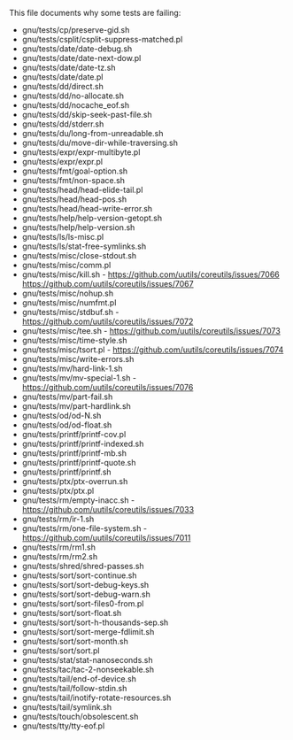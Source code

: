 This file documents why some tests are failing:

* gnu/tests/cp/preserve-gid.sh
* gnu/tests/csplit/csplit-suppress-matched.pl
* gnu/tests/date/date-debug.sh
* gnu/tests/date/date-next-dow.pl
* gnu/tests/date/date-tz.sh
* gnu/tests/date/date.pl
* gnu/tests/dd/direct.sh
* gnu/tests/dd/no-allocate.sh
* gnu/tests/dd/nocache_eof.sh
* gnu/tests/dd/skip-seek-past-file.sh
* gnu/tests/dd/stderr.sh
* gnu/tests/du/long-from-unreadable.sh
* gnu/tests/du/move-dir-while-traversing.sh
* gnu/tests/expr/expr-multibyte.pl
* gnu/tests/expr/expr.pl
* gnu/tests/fmt/goal-option.sh
* gnu/tests/fmt/non-space.sh
* gnu/tests/head/head-elide-tail.pl
* gnu/tests/head/head-pos.sh
* gnu/tests/head/head-write-error.sh
* gnu/tests/help/help-version-getopt.sh
* gnu/tests/help/help-version.sh
* gnu/tests/ls/ls-misc.pl
* gnu/tests/ls/stat-free-symlinks.sh
* gnu/tests/misc/close-stdout.sh
* gnu/tests/misc/comm.pl
* gnu/tests/misc/kill.sh - https://github.com/uutils/coreutils/issues/7066 https://github.com/uutils/coreutils/issues/7067
* gnu/tests/misc/nohup.sh
* gnu/tests/misc/numfmt.pl
* gnu/tests/misc/stdbuf.sh - https://github.com/uutils/coreutils/issues/7072
* gnu/tests/misc/tee.sh - https://github.com/uutils/coreutils/issues/7073
* gnu/tests/misc/time-style.sh
* gnu/tests/misc/tsort.pl - https://github.com/uutils/coreutils/issues/7074
* gnu/tests/misc/write-errors.sh
* gnu/tests/mv/hard-link-1.sh
* gnu/tests/mv/mv-special-1.sh - https://github.com/uutils/coreutils/issues/7076
* gnu/tests/mv/part-fail.sh
* gnu/tests/mv/part-hardlink.sh
* gnu/tests/od/od-N.sh
* gnu/tests/od/od-float.sh
* gnu/tests/printf/printf-cov.pl
* gnu/tests/printf/printf-indexed.sh
* gnu/tests/printf/printf-mb.sh
* gnu/tests/printf/printf-quote.sh
* gnu/tests/printf/printf.sh
* gnu/tests/ptx/ptx-overrun.sh
* gnu/tests/ptx/ptx.pl
* gnu/tests/rm/empty-inacc.sh - https://github.com/uutils/coreutils/issues/7033
* gnu/tests/rm/ir-1.sh
* gnu/tests/rm/one-file-system.sh - https://github.com/uutils/coreutils/issues/7011
* gnu/tests/rm/rm1.sh
* gnu/tests/rm/rm2.sh
* gnu/tests/shred/shred-passes.sh
* gnu/tests/sort/sort-continue.sh
* gnu/tests/sort/sort-debug-keys.sh
* gnu/tests/sort/sort-debug-warn.sh
* gnu/tests/sort/sort-files0-from.pl
* gnu/tests/sort/sort-float.sh
* gnu/tests/sort/sort-h-thousands-sep.sh
* gnu/tests/sort/sort-merge-fdlimit.sh
* gnu/tests/sort/sort-month.sh
* gnu/tests/sort/sort.pl
* gnu/tests/stat/stat-nanoseconds.sh
* gnu/tests/tac/tac-2-nonseekable.sh
* gnu/tests/tail/end-of-device.sh
* gnu/tests/tail/follow-stdin.sh
* gnu/tests/tail/inotify-rotate-resources.sh
* gnu/tests/tail/symlink.sh
* gnu/tests/touch/obsolescent.sh
* gnu/tests/tty/tty-eof.pl
